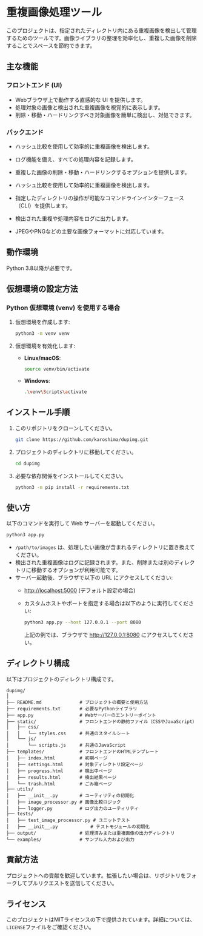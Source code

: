 # 重複画像処理ツール

このプロジェクトは、指定されたディレクトリ内にある重複画像を検出して管理するためのツールです。画像ライブラリの整理を効率化し、重複した画像を削除することでスペースを節約できます。

## 主な機能

### フロントエンド (UI)

- Webブラウザ上で動作する直感的な UI を提供します。
- 処理対象の画像と検出された重複画像を視覚的に表示します。
- 削除・移動・ハードリンクすべき対象画像を簡単に検出し、対処できます。

### バックエンド

- ハッシュ比較を使用して効率的に重複画像を検出します。
- ログ機能を備え、すべての処理内容を記録します。
- 重複した画像の削除・移動・ハードリンクするオプションを提供します。

- ハッシュ比較を使用して効率的に重複画像を検出します。
- 指定したディレクトリの操作が可能なコマンドラインインターフェース（CLI）を提供します。
- 検出された重複や処理内容をログに出力します。
- JPEGやPNGなどの主要な画像フォーマットに対応しています。

## 動作環境

Python 3.8以降が必要です。

## 仮想環境の設定方法

### Python 仮想環境 (venv) を使用する場合

1. 仮想環境を作成します:

    ```bash
    python3 -m venv venv
    ```

2. 仮想環境を有効化します:
    - **Linux/macOS**:

      ```bash
      source venv/bin/activate
      ```

    - **Windows**:

      ```bash
      .\venv\Scripts\activate
      ```

## インストール手順

1. このリポジトリをクローンしてください。

    ```bash
    git clone https://github.com/karoshima/dupimg.git
    ```

2. プロジェクトのディレクトリに移動してください。

    ```bash
    cd dupimg
    ```

3. 必要な依存関係をインストールしてください。

    ```bash
    python3 -m pip install -r requirements.txt
    ```

## 使い方

以下のコマンドを実行して Web サーバーを起動してください。

```bash
python3 app.py
```

- `/path/to/images` は、処理したい画像が含まれるディレクトリに置き換えてください。
- 検出された重複画像はログに記録されます。また、削除または別のディレクトリに移動するオプションが利用可能です。
- サーバー起動後、ブラウザで以下の URL にアクセスしてください:
  - <http://localhost:5000> (デフォルト設定の場合)
  - カスタムホストやポートを指定する場合は以下のように実行してください:

    ```bash
    python3 app.py --host 127.0.0.1 --port 8080
    ```

    上記の例では、ブラウザで <http://127.0.0.1:8080> にアクセスしてください。

## ディレクトリ構成

以下はプロジェクトのディレクトリ構成です。

```plaintext
dupimg/
│
├── README.md              # プロジェクトの概要と使用方法
├── requirements.txt       # 必要なPythonライブラリ
├── app.py                 # Webサーバーのエントリーポイント
├── static/                # フロントエンドの静的ファイル（CSSやJavaScript）
│   ├── css/
│   │   └── styles.css     # 共通のスタイルシート
│   └── js/
│       └── scripts.js     # 共通のJavaScript
├── templates/             # フロントエンドのHTMLテンプレート
│   ├── index.html         # 初期ページ
│   ├── settings.html      # 対象ディレクトリ設定ページ
│   ├── progress.html      # 検出中ページ
│   ├── results.html       # 検出結果ページ
│   └── trash.html         # ごみ箱ページ
├── utils/
│   ├── __init__.py        # ユーティリティの初期化
│   ├── image_processor.py # 画像比較ロジック
│   ├── logger.py          # ログ出力のユーティリティ
├── tests/
│   ├── test_image_processor.py # ユニットテスト
│   ├── __init__.py            # テストモジュールの初期化
├── output/                # 処理済みまたは重複画像の出力ディレクトリ
└── examples/              # サンプル入力および出力
```

## 貢献方法

プロジェクトへの貢献を歓迎しています。拡張したい場合は、リポジトリをフォークしてプルリクエストを送信してください。

## ライセンス

このプロジェクトはMITライセンスの下で提供されています。詳細については、`LICENSE`ファイルをご確認ください。
